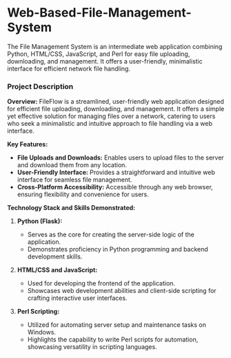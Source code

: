 # Web-Based-File-Management-System
The File Management System is an intermediate web application combining Python, HTML/CSS, JavaScript, and Perl for easy file uploading, downloading, and management. It offers a user-friendly, minimalistic interface for efficient network file handling.



### Project Description

**Overview:** 
FileFlow is a streamlined, user-friendly web application designed for efficient file uploading, downloading, and management. It offers a simple yet effective solution for managing files over a network, catering to users who seek a minimalistic and intuitive approach to file handling via a web interface.

**Key Features:**
- **File Uploads and Downloads:** Enables users to upload files to the server and download them from any location.
- **User-Friendly Interface:** Provides a straightforward and intuitive web interface for seamless file management.
- **Cross-Platform Accessibility:** Accessible through any web browser, ensuring flexibility and convenience for users.

**Technology Stack and Skills Demonstrated:**

1. **Python (Flask):** 
   - Serves as the core for creating the server-side logic of the application.
   - Demonstrates proficiency in Python programming and backend development skills.

2. **HTML/CSS and JavaScript:** 
   - Used for developing the frontend of the application.
   - Showcases web development abilities and client-side scripting for crafting interactive user interfaces.

3. **Perl Scripting:** 
   - Utilized for automating server setup and maintenance tasks on Windows.
   - Highlights the capability to write Perl scripts for automation, showcasing versatility in scripting languages.
